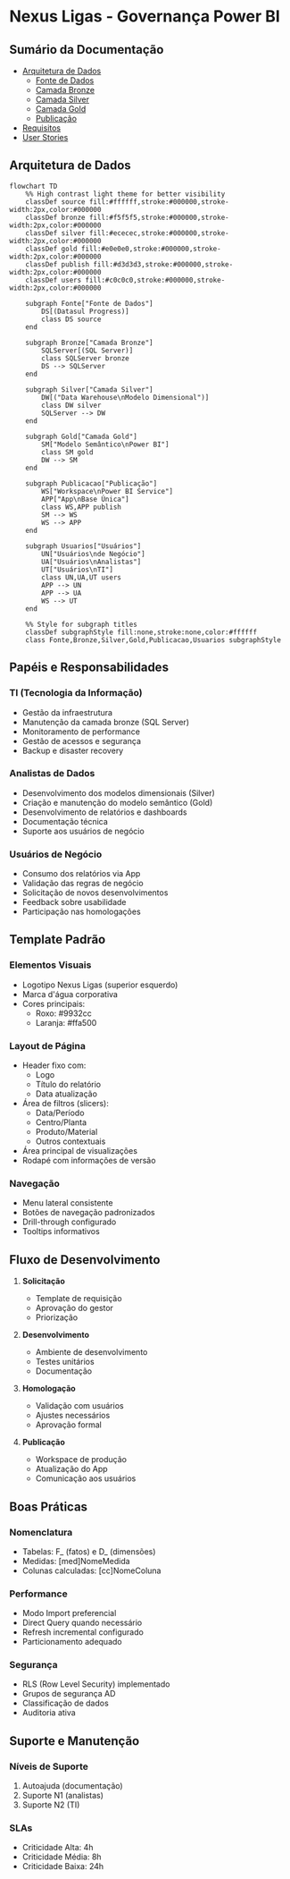 # Nexus Ligas - Governança Power BI

## Sumário da Documentação

- [Arquitetura de Dados](architecture/README.md)
  - [Fonte de Dados](source.md)
  - [Camada Bronze](bronze.md)
  - [Camada Silver](silver.md)
  - [Camada Gold](gold.md)
  - [Publicação](publish.md)
- [Requisitos](requirements/README.md)
- [User Stories](user%20stories/README.md)

## Arquitetura de Dados

```mermaid
flowchart TD
    %% High contrast light theme for better visibility
    classDef source fill:#ffffff,stroke:#000000,stroke-width:2px,color:#000000
    classDef bronze fill:#f5f5f5,stroke:#000000,stroke-width:2px,color:#000000
    classDef silver fill:#ececec,stroke:#000000,stroke-width:2px,color:#000000
    classDef gold fill:#e0e0e0,stroke:#000000,stroke-width:2px,color:#000000
    classDef publish fill:#d3d3d3,stroke:#000000,stroke-width:2px,color:#000000
    classDef users fill:#c0c0c0,stroke:#000000,stroke-width:2px,color:#000000

    subgraph Fonte["Fonte de Dados"]
        DS[(Datasul Progress)]
        class DS source
    end

    subgraph Bronze["Camada Bronze"]
        SQLServer[(SQL Server)]
        class SQLServer bronze
        DS --> SQLServer
    end

    subgraph Silver["Camada Silver"]
        DW[("Data Warehouse\nModelo Dimensional")]
        class DW silver
        SQLServer --> DW
    end

    subgraph Gold["Camada Gold"]
        SM["Modelo Semântico\nPower BI"]
        class SM gold
        DW --> SM
    end

    subgraph Publicacao["Publicação"]
        WS["Workspace\nPower BI Service"]
        APP["App\nBase Única"]
        class WS,APP publish
        SM --> WS
        WS --> APP
    end

    subgraph Usuarios["Usuários"]
        UN["Usuários\nde Negócio"]
        UA["Usuários\nAnalistas"]
        UT["Usuários\nTI"]
        class UN,UA,UT users
        APP --> UN
        APP --> UA
        WS --> UT
    end

    %% Style for subgraph titles
    classDef subgraphStyle fill:none,stroke:none,color:#ffffff
    class Fonte,Bronze,Silver,Gold,Publicacao,Usuarios subgraphStyle
```

## Papéis e Responsabilidades

### TI (Tecnologia da Informação)
- Gestão da infraestrutura
- Manutenção da camada bronze (SQL Server)
- Monitoramento de performance
- Gestão de acessos e segurança
- Backup e disaster recovery

### Analistas de Dados
- Desenvolvimento dos modelos dimensionais (Silver)
- Criação e manutenção do modelo semântico (Gold)
- Desenvolvimento de relatórios e dashboards
- Documentação técnica
- Suporte aos usuários de negócio

### Usuários de Negócio
- Consumo dos relatórios via App
- Validação das regras de negócio
- Solicitação de novos desenvolvimentos
- Feedback sobre usabilidade
- Participação nas homologações

## Template Padrão

### Elementos Visuais
- Logotipo Nexus Ligas (superior esquerdo)
- Marca d'água corporativa
- Cores principais:
  * Roxo: #9932cc
  * Laranja: #ffa500

### Layout de Página
- Header fixo com:
  * Logo
  * Título do relatório
  * Data atualização
- Área de filtros (slicers):
  * Data/Período
  * Centro/Planta
  * Produto/Material
  * Outros contextuais
- Área principal de visualizações
- Rodapé com informações de versão

### Navegação
- Menu lateral consistente
- Botões de navegação padronizados
- Drill-through configurado
- Tooltips informativos

## Fluxo de Desenvolvimento

1. **Solicitação**
   - Template de requisição
   - Aprovação do gestor
   - Priorização

2. **Desenvolvimento**
   - Ambiente de desenvolvimento
   - Testes unitários
   - Documentação

3. **Homologação**
   - Validação com usuários
   - Ajustes necessários
   - Aprovação formal

4. **Publicação**
   - Workspace de produção
   - Atualização do App
   - Comunicação aos usuários

## Boas Práticas

### Nomenclatura
- Tabelas: F_ (fatos) e D_ (dimensões)
- Medidas: [med]NomeMedida
- Colunas calculadas: [cc]NomeColuna

### Performance
- Modo Import preferencial
- Direct Query quando necessário
- Refresh incremental configurado
- Particionamento adequado

### Segurança
- RLS (Row Level Security) implementado
- Grupos de segurança AD
- Classificação de dados
- Auditoria ativa

## Suporte e Manutenção

### Níveis de Suporte
1. Autoajuda (documentação)
2. Suporte N1 (analistas)
3. Suporte N2 (TI)

### SLAs
- Criticidade Alta: 4h
- Criticidade Média: 8h
- Criticidade Baixa: 24h